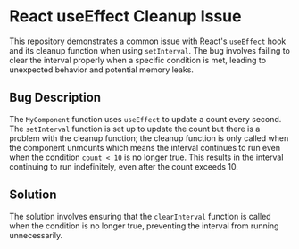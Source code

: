 # React useEffect Cleanup Issue

This repository demonstrates a common issue with React's `useEffect` hook and its cleanup function when using `setInterval`. The bug involves failing to clear the interval properly when a specific condition is met, leading to unexpected behavior and potential memory leaks.

## Bug Description

The `MyComponent` function uses `useEffect` to update a count every second. The `setInterval` function is set up to update the count but there is a problem with the cleanup function; the cleanup function is only called when the component unmounts which means the interval continues to run even when the condition `count < 10` is no longer true. This results in the interval continuing to run indefinitely, even after the count exceeds 10.

## Solution

The solution involves ensuring that the `clearInterval` function is called when the condition is no longer true, preventing the interval from running unnecessarily.